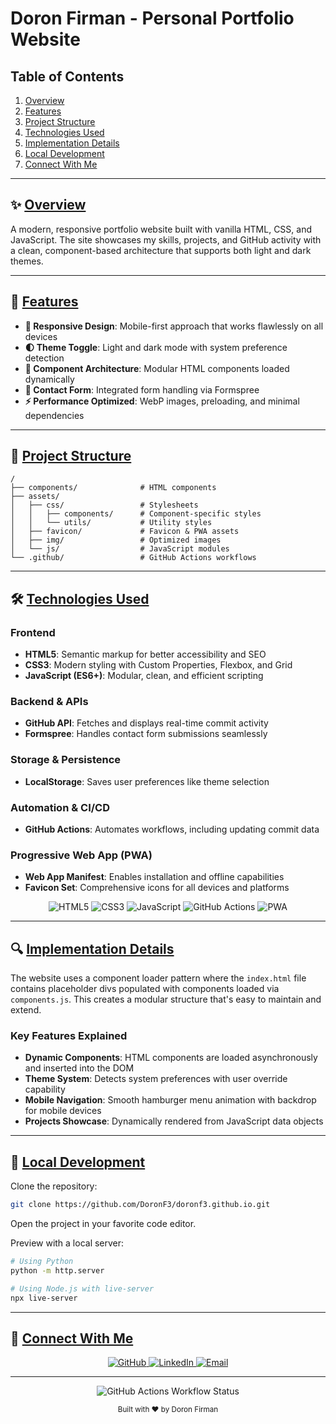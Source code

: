 # Doron Firman - Personal Portfolio Website

## Table of Contents
1. [Overview](#-overview)
2. [Features](#-features)
3. [Project Structure](#-project-structure)
4. [Technologies Used](#️-technologies-used)
5. [Implementation Details](#-implementation-details)
6. [Local Development](#-local-development)
7. [Connect With Me](#-connect-with-me)

---

## ✨ [Overview](#-overview)

A modern, responsive portfolio website built with vanilla HTML, CSS, and JavaScript. The site showcases my skills, projects, and GitHub activity with a clean, component-based architecture that supports both light and dark themes.

---

## 🚀 [Features](#-features)

- **📱 Responsive Design**: Mobile-first approach that works flawlessly on all devices  
- **🌓 Theme Toggle**: Light and dark mode with system preference detection  
- **🧩 Component Architecture**: Modular HTML components loaded dynamically  
- **📝 Contact Form**: Integrated form handling via Formspree  
- **⚡ Performance Optimized**: WebP images, preloading, and minimal dependencies  

---

## 📂 [Project Structure](#-project-structure)

```
/
├── components/              # HTML components
├── assets/
│   ├── css/                 # Stylesheets
│   │   ├── components/      # Component-specific styles
│   │   └── utils/           # Utility styles
│   ├── favicon/             # Favicon & PWA assets
│   ├── img/                 # Optimized images
│   └── js/                  # JavaScript modules
└── .github/                 # GitHub Actions workflows
```

---

## 🛠️ [Technologies Used](#️-technologies-used)

### Frontend
- **HTML5**: Semantic markup for better accessibility and SEO  
- **CSS3**: Modern styling with Custom Properties, Flexbox, and Grid  
- **JavaScript (ES6+)**: Modular, clean, and efficient scripting  

### Backend & APIs
- **GitHub API**: Fetches and displays real-time commit activity  
- **Formspree**: Handles contact form submissions seamlessly  

### Storage & Persistence
- **LocalStorage**: Saves user preferences like theme selection  

### Automation & CI/CD
- **GitHub Actions**: Automates workflows, including updating commit data  

### Progressive Web App (PWA)
- **Web App Manifest**: Enables installation and offline capabilities  
- **Favicon Set**: Comprehensive icons for all devices and platforms  

<p align="center">
    <img alt="HTML5" src="https://img.shields.io/badge/HTML5-E34F26?style=for-the-badge&amp;logo=html5&amp;logoColor=white">
    <img alt="CSS3" src="https://img.shields.io/badge/CSS3-1572B6?style=for-the-badge&amp;logo=css3&amp;logoColor=white">
    <img alt="JavaScript" src="https://img.shields.io/badge/JavaScript-F7DF1E?style=for-the-badge&amp;logo=javascript&amp;logoColor=black">
    <img alt="GitHub Actions" src="https://img.shields.io/badge/GitHub%20Actions-2088FF?style=for-the-badge&amp;logo=github-actions&amp;logoColor=white">
    <img alt="PWA" src="https://img.shields.io/badge/PWA-5A0FC8?style=for-the-badge&amp;logo=googlechrome&amp;logoColor=white">
</p>

---

## 🔍 [Implementation Details](#-implementation-details)

The website uses a component loader pattern where the `index.html` file contains placeholder divs populated with components loaded via `components.js`. This creates a modular structure that's easy to maintain and extend.

### Key Features Explained

- **Dynamic Components**: HTML components are loaded asynchronously and inserted into the DOM  
- **Theme System**: Detects system preferences with user override capability  
- **Mobile Navigation**: Smooth hamburger menu animation with backdrop for mobile devices  
- **Projects Showcase**: Dynamically rendered from JavaScript data objects  

---

## 🧪 [Local Development](#-local-development)

Clone the repository:

```bash
git clone https://github.com/DoronF3/doronf3.github.io.git
```

Open the project in your favorite code editor.

Preview with a local server:

```bash
# Using Python
python -m http.server

# Using Node.js with live-server
npx live-server
```

---

## 📱 [Connect With Me](#-connect-with-me)

<p align="center">
    <a href="https://github.com/DoronF3">
        <img alt="GitHub" src="https://img.shields.io/badge/GitHub-DoronF3-181717?style=for-the-badge&amp;logo=github">
    </a>
    <a href="https://linkedin.com/in/DoronF3">
        <img alt="LinkedIn" src="https://img.shields.io/badge/LinkedIn-DoronF3-0A66C2?style=for-the-badge&amp;logo=linkedin">
    </a>
    <a href="mailto:doronfi3@gmail.com">
        <img alt="Email" src="https://img.shields.io/badge/Email-doronfi3@gmail.com-EA4335?style=for-the-badge&amp;logo=gmail">
    </a>
</p>

---

<p align="center">
    <img alt="GitHub Actions Workflow Status" src="https://github.com/DoronF3/doronf3.github.io/workflows/Update%20Latest%20Commits/badge.svg">
</p>

<p align="center">
    <sub>Built with ❤️ by Doron Firman</sub>
</p>